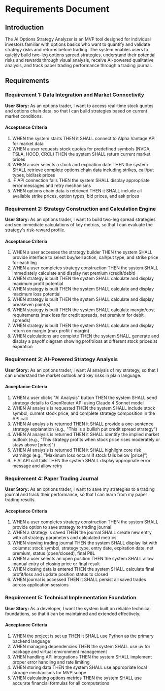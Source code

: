 # Requirements Document

## Introduction

The AI Options Strategy Analyzer is an MVP tool designed for individual investors familiar with options basics who want to quantify and validate strategy risks and returns before trading. The system enables users to quickly build two-leg options spread strategies, understand their potential risks and rewards through visual analysis, receive AI-powered qualitative analysis, and track paper trading performance through a trading journal.

## Requirements

### Requirement 1: Data Integration and Market Connectivity

**User Story:** As an options trader, I want to access real-time stock quotes and options chain data, so that I can build strategies based on current market conditions.

#### Acceptance Criteria

1. WHEN the system starts THEN it SHALL connect to Alpha Vantage API for market data
2. WHEN a user requests stock quotes for predefined symbols (NVDA, TSLA, HOOD, CRCL) THEN the system SHALL return current market prices
3. WHEN a user selects a stock and expiration date THEN the system SHALL retrieve complete options chain data including strikes, call/put types, bid/ask prices
4. IF API connection fails THEN the system SHALL display appropriate error messages and retry mechanisms
5. WHEN options chain data is retrieved THEN it SHALL include all available strike prices, option types, bid prices, and ask prices

### Requirement 2: Strategy Construction and Calculation Engine

**User Story:** As an options trader, I want to build two-leg spread strategies and see immediate calculations of key metrics, so that I can evaluate the strategy's risk-reward profile.

#### Acceptance Criteria

1. WHEN a user accesses the strategy builder THEN the system SHALL provide interface to select buy/sell action, call/put type, and strike price for each leg
2. WHEN a user completes strategy construction THEN the system SHALL immediately calculate and display net premium (credit/debit)
3. WHEN strategy is built THEN the system SHALL calculate and display maximum profit potential
4. WHEN strategy is built THEN the system SHALL calculate and display maximum loss potential
5. WHEN strategy is built THEN the system SHALL calculate and display breakeven point(s)
6. WHEN strategy is built THEN the system SHALL calculate margin/cost requirements (max loss for credit spreads, net premium for debit spreads)
7. WHEN strategy is built THEN the system SHALL calculate and display return on margin (max profit / margin)
8. WHEN calculations are complete THEN the system SHALL generate and display a payoff diagram showing profit/loss at different stock prices at expiration

### Requirement 3: AI-Powered Strategy Analysis

**User Story:** As an options trader, I want AI analysis of my strategy, so that I can understand the market outlook and key risks in plain language.

#### Acceptance Criteria

1. WHEN a user clicks "AI Analysis" button THEN the system SHALL send strategy details to OpenRouter API using Claude 4 Sonnet model
2. WHEN AI analysis is requested THEN the system SHALL include stock symbol, current stock price, and complete strategy composition in the API call
3. WHEN AI analysis is returned THEN it SHALL provide a one-sentence strategy explanation (e.g., "This is a bullish put credit spread strategy")
4. WHEN AI analysis is returned THEN it SHALL identify the implied market outlook (e.g., "This strategy profits when stock price rises moderately or stays above [price]")
5. WHEN AI analysis is returned THEN it SHALL highlight core risk warnings (e.g., "Maximum loss occurs if stock falls below [price]")
6. IF AI API call fails THEN the system SHALL display appropriate error message and allow retry

### Requirement 4: Paper Trading Journal

**User Story:** As an options trader, I want to save my strategies to a trading journal and track their performance, so that I can learn from my paper trading results.

#### Acceptance Criteria

1. WHEN a user completes strategy construction THEN the system SHALL provide option to save strategy to trading journal
2. WHEN a strategy is saved THEN the journal SHALL create new entry with all strategy parameters and calculated metrics
3. WHEN viewing trading journal THEN the system SHALL display list with columns: stock symbol, strategy type, entry date, expiration date, net premium, status (open/closed), final P&L
4. WHEN a user selects an open position THEN the system SHALL allow manual entry of closing price or final result
5. WHEN closing data is entered THEN the system SHALL calculate final profit/loss and update position status to closed
6. WHEN journal is accessed THEN it SHALL persist all saved trades across application sessions

### Requirement 5: Technical Implementation Foundation

**User Story:** As a developer, I want the system built on reliable technical foundations, so that it can be maintained and extended effectively.

#### Acceptance Criteria

1. WHEN the project is set up THEN it SHALL use Python as the primary backend language
2. WHEN managing dependencies THEN the system SHALL use uv for package and virtual environment management
3. WHEN handling API integrations THEN the system SHALL implement proper error handling and rate limiting
4. WHEN storing data THEN the system SHALL use appropriate local storage mechanisms for MVP scope
5. WHEN calculating options metrics THEN the system SHALL use accurate financial formulas for all computations